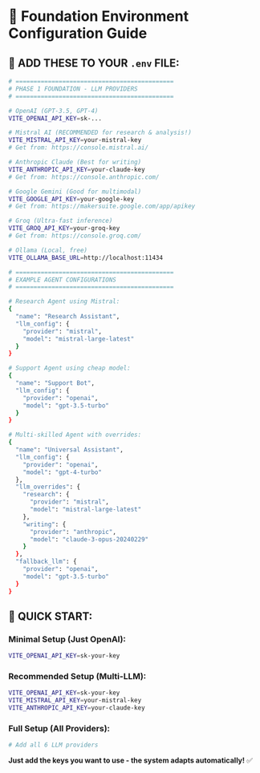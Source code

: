 # 🔧 Foundation Environment Configuration Guide

## 📝 **ADD THESE TO YOUR `.env` FILE:**

```bash
# ============================================
# PHASE 1 FOUNDATION - LLM PROVIDERS
# ============================================

# OpenAI (GPT-3.5, GPT-4)
VITE_OPENAI_API_KEY=sk-...

# Mistral AI (RECOMMENDED for research & analysis!)
VITE_MISTRAL_API_KEY=your-mistral-key
# Get from: https://console.mistral.ai/

# Anthropic Claude (Best for writing)
VITE_ANTHROPIC_API_KEY=your-claude-key
# Get from: https://console.anthropic.com/

# Google Gemini (Good for multimodal)
VITE_GOOGLE_API_KEY=your-google-key
# Get from: https://makersuite.google.com/app/apikey

# Groq (Ultra-fast inference)
VITE_GROQ_API_KEY=your-groq-key
# Get from: https://console.groq.com/

# Ollama (Local, free)
VITE_OLLAMA_BASE_URL=http://localhost:11434

# ============================================
# EXAMPLE AGENT CONFIGURATIONS
# ============================================

# Research Agent using Mistral:
{
  "name": "Research Assistant",
  "llm_config": {
    "provider": "mistral",
    "model": "mistral-large-latest"
  }
}

# Support Agent using cheap model:
{
  "name": "Support Bot",
  "llm_config": {
    "provider": "openai",
    "model": "gpt-3.5-turbo"
  }
}

# Multi-skilled Agent with overrides:
{
  "name": "Universal Assistant",
  "llm_config": {
    "provider": "openai",
    "model": "gpt-4-turbo"
  },
  "llm_overrides": {
    "research": {
      "provider": "mistral",
      "model": "mistral-large-latest"
    },
    "writing": {
      "provider": "anthropic",
      "model": "claude-3-opus-20240229"
    }
  },
  "fallback_llm": {
    "provider": "openai",
    "model": "gpt-3.5-turbo"
  }
}
```

## 🎯 **QUICK START:**

### **Minimal Setup (Just OpenAI):**
```bash
VITE_OPENAI_API_KEY=sk-your-key
```

### **Recommended Setup (Multi-LLM):**
```bash
VITE_OPENAI_API_KEY=sk-your-key
VITE_MISTRAL_API_KEY=your-mistral-key
VITE_ANTHROPIC_API_KEY=your-claude-key
```

### **Full Setup (All Providers):**
```bash
# Add all 6 LLM providers
```

**Just add the keys you want to use - the system adapts automatically!** ✅

